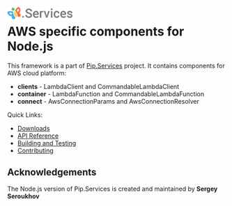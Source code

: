 # <img src="https://github.com/pip-services/pip-services/raw/master/design/Logo.png" alt="Pip.Services Logo" style="max-width:30%"> <br/> AWS specific components for Node.js

This framework is a part of [Pip.Services](https://github.com/pip-services/pip-services) project.
It contains components for AWS cloud platform:

- **clients** - LambdaClient and CommandableLambdaClient
- **container** - LambdaFunction and CommandableLambdaFunction
- **connect** - AwsConnectionParams and AwsConnectionResolver

Quick Links:

* [Downloads](https://github.com/pip-services-node/pip-services-aws-node/blob/master/doc/Downloads.md)
* [API Reference]()
* [Building and Testing](https://github.com/pip-services/pip-services-aws-node/blob/master/doc/Development.md)
* [Contributing](https://github.com/pip-services/pip-services-aws-node/blob/master/doc/Development.md/#contrib)

## Acknowledgements

The Node.js version of Pip.Services is created and maintained by **Sergey Seroukhov**
